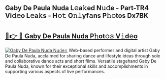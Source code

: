 ## Gaby De Paula Nuda L𝚎a𝚔ed N𝚞𝚍e - Part-TR4 Vi𝚍𝚎o L𝚎a𝚔s - H𝚘𝚝 O𝚗𝚕yf𝚊ns P𝚑𝚘tos Dx7BK

# <h2><a href="http://kf5wsm.oniu.top/?m=Gaby+De+Paula+Nuda">🔗👉 🔴 Gaby De Paula Nuda P𝚑ot𝚘𝚜 V𝚒d𝚎o</a></h2>

[![Gaby De Paula Nuda Nu𝚍e𝚜](https://i.imgur.com/0qMVB7G.gif)](http://kf5wsm.oniu.top/?m=Gaby+De+Paula+Nuda)
Web-based performer and digital artist Gaby De Paula Nuda, acclaimed for sharing dance and lifestyle ideas through solo and collaborative dance acts and short films. Versatile stagehand Gaby De Paula Nuda, known for their exceptional skills and accomplishments in supporting various aspects of live performances.  

